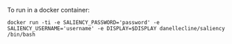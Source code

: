 To run in a docker container:

```docker run -ti -e SALIENCY_PASSWORD='password' -e SALIENCY_USERNAME='username' -e DISPLAY=$DISPLAY danellecline/saliency /bin/bash```
